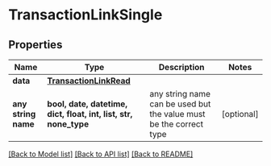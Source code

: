 # TransactionLinkSingle


## Properties
Name | Type | Description | Notes
------------ | ------------- | ------------- | -------------
**data** | [**TransactionLinkRead**](TransactionLinkRead.md) |  | 
**any string name** | **bool, date, datetime, dict, float, int, list, str, none_type** | any string name can be used but the value must be the correct type | [optional]

[[Back to Model list]](../README.md#documentation-for-models) [[Back to API list]](../README.md#documentation-for-api-endpoints) [[Back to README]](../README.md)


